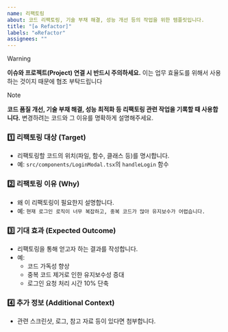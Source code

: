 ```yaml
---
name: 리팩토링
about: 코드 리팩토링, 기술 부채 해결, 성능 개선 등의 작업을 위한 템플릿입니다.
title: "[♻️ Refactor]"
labels: "♻️Refactor"
assignees: ""
---
```


> [!WARNING]
> **이슈와 프로젝트(Project) 연결 시 반드시 주의하세요.**
> 이는 업무 효율도를 위해서 사용하는 것이지 때문에 협조 부탁드립니다

> [!NOTE]
> **코드 품질 개선, 기술 부채 해결, 성능 최적화 등 리팩토링 관련 작업을 기록할 때 사용합니다.**
> 변경하려는 코드와 그 이유를 명확하게 설명해주세요.

### 1️⃣ 리팩토링 대상 (Target)

- 리팩토링할 코드의 위치(파일, 함수, 클래스 등)를 명시합니다.
- 예: `src/components/LoginModal.tsx`의 `handleLogin` 함수

### 2️⃣ 리팩토링 이유 (Why)

- 왜 이 리팩토링이 필요한지 설명합니다.
- 예: `현재 로그인 로직이 너무 복잡하고, 중복 코드가 많아 유지보수가 어렵습니다.`

### 3️⃣ 기대 효과 (Expected Outcome)

- 리팩토링을 통해 얻고자 하는 결과를 작성합니다.
- 예:
  - 코드 가독성 향상
  - 중복 코드 제거로 인한 유지보수성 증대
  - 로그인 요청 처리 시간 10% 단축

### 4️⃣ 추가 정보 (Additional Context)

- 관련 스크린샷, 로그, 참고 자료 등이 있다면 첨부합니다.
